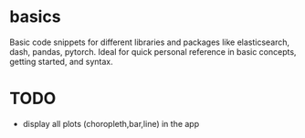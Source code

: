 # basics
Basic code snippets for different libraries and packages like elasticsearch, dash, pandas, pytorch. Ideal for quick personal reference in basic concepts, getting started, and syntax.

# TODO
- display all plots (choropleth,bar,line) in the app
